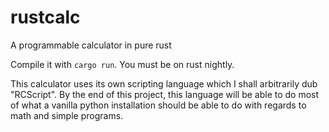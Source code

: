 # rustcalc
A programmable calculator in pure rust

Compile it with `cargo run`. You must be on rust nightly.

This calculator uses its own scripting language which I shall arbitrarily dub "RCScript". By the end of this project, this language will be able to do most of what a vanilla python installation should be able to do with regards to math and simple programs.
